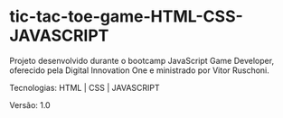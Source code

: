 # tic-tac-toe-game-HTML-CSS-JAVASCRIPT

Projeto desenvolvido durante o bootcamp JavaScript Game Developer, oferecido pela Digital Innovation One e ministrado por Vitor Ruschoni.

Tecnologias: HTML | CSS | JAVASCRIPT

Versão: 1.0
